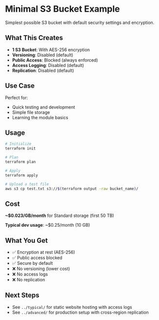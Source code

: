# Minimal S3 Bucket Example

Simplest possible S3 bucket with default security settings and encryption.

## What This Creates

- **1 S3 Bucket**: With AES-256 encryption
- **Versioning**: Disabled (default)
- **Public Access**: Blocked (always enforced)
- **Access Logging**: Disabled (default)
- **Replication**: Disabled (default)

## Use Case

Perfect for:
- Quick testing and development
- Simple file storage
- Learning the module basics

## Usage

```bash
# Initialize
terraform init

# Plan
terraform plan

# Apply
terraform apply

# Upload a test file
aws s3 cp test.txt s3://$(terraform output -raw bucket_name)/
```

## Cost

**~$0.023/GB/month** for Standard storage (first 50 TB)

**Typical dev usage**: ~$0.25/month (10 GB)

## What You Get

- ✅ Encryption at rest (AES-256)
- ✅ Public access blocked
- ✅ Secure by default
- ❌ No versioning (lower cost)
- ❌ No access logs
- ❌ No replication

## Next Steps

- See `../typical/` for static website hosting with access logs
- See `../advanced/` for production setup with cross-region replication
